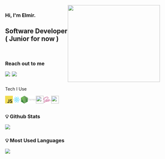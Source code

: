 <img src="https://media.giphy.com/media/1yk0v6WtCinP5Ptz6G/giphy.gif" align="right" width="300" height="250"  />
 
### Hi, I'm Elmir.

## Software Developer ( Junior for now )

<br/>

### Reach out to me

<!-- [<img height="32" width="32" src="https://unpkg.com/simple-icons@v4/icons/linkedin.svg" />][linkedin]
[<img height="32" width="32" src="https://unpkg.com/simple-icons@v4/icons/gmail.svg" />][gmail] -->

[<img  width="22" src="https://unpkg.com/simple-icons@v4/icons/gmail.svg" align="left" />][gmail]
[<img  width="22" src="https://unpkg.com/simple-icons@v4/icons/linkedin.svg" align="left" />][linkedin]

<br/>
<br/>

Tech I Use

<img align="left" src="https://raw.githubusercontent.com/github/explore/80688e429a7d4ef2fca1e82350fe8e3517d3494d/topics/javascript/javascript.png" width="25" height="25">
<img align="left" src="https://raw.githubusercontent.com/github/explore/80688e429a7d4ef2fca1e82350fe8e3517d3494d/topics/react/react.png" width="25" height="25">
<img align="left" src="https://raw.githubusercontent.com/github/explore/80688e429a7d4ef2fca1e82350fe8e3517d3494d/topics/nodejs/nodejs.png" width="25" height="25">
<img align="left" src="https://raw.githubusercontent.com/github/explore/80688e429a7d4ef2fca1e82350fe8e3517d3494d/topics/express/express.png" width="25" height="25">
<img align="left" src="https://cdn.icon-icons.com/icons2/2415/PNG/512/mongodb_plain_wordmark_logo_icon_146423.png" width="25" height="25">
<img align="left" src="https://raw.githubusercontent.com/github/explore/80688e429a7d4ef2fca1e82350fe8e3517d3494d/topics/sass/sass.png" width="25" height="25">
<img align="left" src="https://thumbs.dreamstime.com/b/java-logo-vector-design-commercial-brand-trademark-118452997.jpg " width="25" height="25">

<br/>
<br/>

<!-- Github Stats -->

### :bulb: Github Stats

<img src="https://github-readme-stats.vercel.app/api?username=elmirIsmayilov&theme=dark&show_icons=true" />

<!-- Most Used Languages -->

### :bulb: Most Used Languages

<img src="https://github-readme-stats.vercel.app/api/top-langs/?username=elmirIsmayilov&layout=compact&theme=dark&show_icons=true" />

[linkedin]: https://www.linkedin.com/in/elmirismayilov/
[gmail]: elmirismayilov158@gmail.com

<!-- [linkedin] : https://www.linkedin.com/in/elmirismayilov/
[gmail]: elmirismayilov158@gmail.com -->

